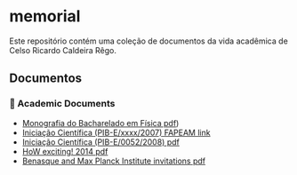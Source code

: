 # memorial
Este repositório contém uma coleção de documentos da vida acadêmica de Celso Ricardo Caldeira Rêgo. 

## Documentos
### 📄 Academic Documents

- [Monografia do Bacharelado em Física pdf](https://github.com/Celso0408/memorial/blob/main/Monografia.pdf))
- [Iniciação Científica (PIB-E/xxxx/2007) FAPEAM link](https://www.fapeam.am.gov.br/conic-encerra-com-premiacao-aos-melhores-bolsistas-do-pibicufam/)
- [Iniciação Científica (PIB-E/0052/2008) pdf](documents/thesis.pdf)
- [HoW exciting! 2014 pdf](https://github.com/Celso0408/memorial/blob/main/HoW%20exciting!%202014.pdf)
- [Benasque and Max Planck Institute invitations pdf](https://github.com/Celso0408/memorial/blob/main/Benasque_MPI.pdf)
